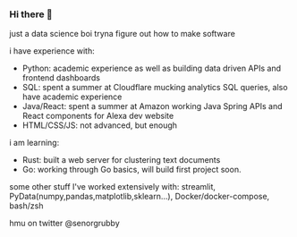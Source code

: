 ### Hi there 👋

just a data science boi tryna figure out how to make software

i have experience with:  
- Python: academic experience as well as building data driven APIs and frontend dashboards
- SQL: spent a summer at Cloudflare mucking analytics SQL queries, also have academic experience
- Java/React: spent a summer at Amazon working Java Spring APIs and React components for Alexa dev website 
- HTML/CSS/JS: not advanced, but enough 

i am learning:
- Rust: built a web server for clustering text documents
- Go: working through Go basics, will build first project soon.  

some other stuff I've worked extensively with:
streamlit, PyData(numpy,pandas,matplotlib,sklearn...), Docker/docker-compose, bash/zsh

hmu on twitter @senorgrubby

<!--
**willb0/willb0** is a ✨ _special_ ✨ repository because its `README.md` (this file) appears on your GitHub profile.

Here are some ideas to get you started:

- 🔭 I’m currently working on ...
- 🌱 I’m currently learning ...
- 👯 I’m looking to collaborate on ...
- 🤔 I’m looking for help with ...
- 💬 Ask me about ...
- 📫 How to reach me: ...
- 😄 Pronouns: ...
- ⚡ Fun fact: ...
-->
